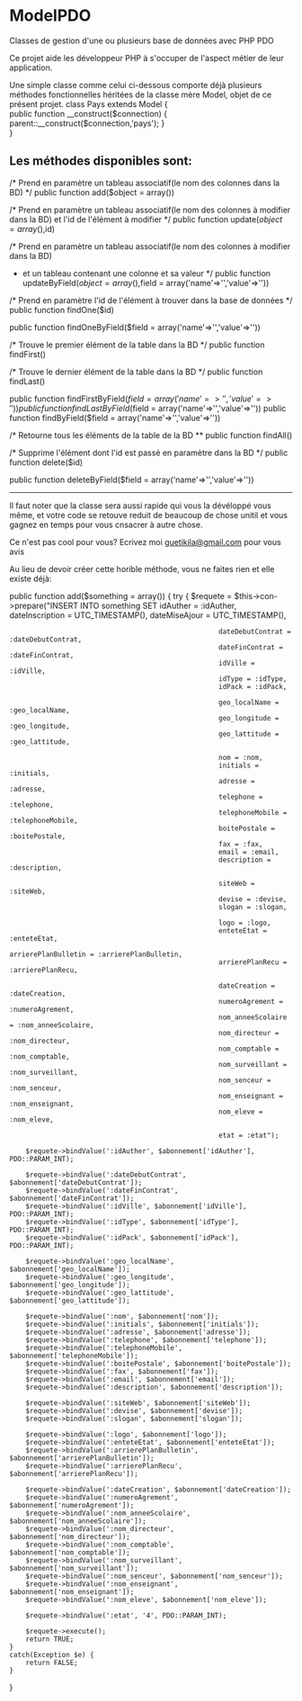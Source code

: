 # ModelPDO
Classes de gestion d'une ou plusieurs base de données avec PHP PDO

Ce projet aide les développeur PHP à s'occuper de l'aspect métier de leur application.

Une simple classe comme celui ci-dessous comporte déjà plusieurs méthodes fonctionnelles 
héritées de la classe mère Model, objet de ce présent projet.
	class Pays extends Model
	{   
		public function __construct($connection)
		{
			parent::__construct($connection,'pays');
		}	
	}
	
Les méthodes disponibles sont:
-------------------------------------------------------------------------------------
/* Prend en paramètre un tableau associatif(le nom des colonnes dans la BD) */
public function add($object = array())

/* Prend en paramètre un tableau associatif(le nom des colonnes à modifier dans la BD) et l'id de l'élément à modifier */
public function update($object = array(),$id)

/* Prend en paramètre un tableau associatif(le nom des colonnes à modifier dans la BD) 
 * et un tableau contenant une colonne et sa valeur */
public function updateByField($object = array(),$field = array('name'=>'','value'=>''))

/* Prend en paramètre l'id de l'élément à trouver dans la base de données */
public function findOne($id)

public function findOneByField($field = array('name'=>'','value'=>''))

/* Trouve le premier élément de la table dans la BD */
public function findFirst()

/* Trouve le dernier élément de la table dans la BD */
public function findLast()

public function findFirstByField($field = array('name'=>'','value'=>''))
public function findLastByField($field = array('name'=>'','value'=>''))
public function findByField($field = array('name'=>'','value'=>''))

/* Retourne tous les éléments de la table de la BD **
public function findAll()

/* Supprime l'élément dont l'id est passé en paramètre dans la BD */
public function delete($id)

public function deleteByField($field = array('name'=>'','value'=>''))

----------------------------------------------------------------------

Il faut noter que la classe sera aussi rapide qui vous la dévéloppé vous même,
et votre code se retouve reduit de beaucoup de chose unitil et vous gagnez en temps
pour vous cnsacrer à autre chose.

Ce n'est pas cool pour vous? Ecrivez moi guetikila@gmail.com pour vous avis

Au lieu de devoir créer cette horible méthode, vous ne faites rien et elle existe déjà:

public function add($something = array())
{
	try 
	{
		$requete = $this->con->prepare("INSERT INTO something SET
														idAuther = :idAuther,
														dateInscription = UTC_TIMESTAMP(),
														dateMiseAjour = UTC_TIMESTAMP(),
														
														dateDebutContrat = :dateDebutContrat,
														dateFinContrat = :dateFinContrat,
														idVille = :idVille,
														idType = :idType,
														idPack = :idPack,
														
														geo_localName = :geo_localName,
														geo_longitude = :geo_longitude,
														geo_lattitude = :geo_lattitude,
														
														nom = :nom,
														initials = :initials,
														adresse = :adresse,
														telephone = :telephone,
														telephoneMobile = :telephoneMobile,
														boitePostale = :boitePostale,
														fax = :fax,
														email = :email,
														description = :description,
														
														siteWeb = :siteWeb,
														devise = :devise,
														slogan = :slogan,
														
														logo = :logo,
														enteteEtat = :enteteEtat,
														arrierePlanBulletin = :arrierePlanBulletin,
														arrierePlanRecu = :arrierePlanRecu,
														
														dateCreation = :dateCreation,
														numeroAgrement = :numeroAgrement,
														nom_anneeScolaire = :nom_anneeScolaire,
														nom_directeur = :nom_directeur,
														nom_comptable = :nom_comptable,
														nom_surveillant = :nom_surveillant,
														nom_senceur = :nom_senceur,
														nom_enseignant = :nom_enseignant,
														nom_eleve = :nom_eleve,
														
														etat = :etat");
														
		$requete->bindValue(':idAuther', $abonnement['idAuther'], PDO::PARAM_INT);	
		
		$requete->bindValue(':dateDebutContrat', $abonnement['dateDebutContrat']);
		$requete->bindValue(':dateFinContrat', $abonnement['dateFinContrat']);
		$requete->bindValue(':idVille', $abonnement['idVille'], PDO::PARAM_INT);
		$requete->bindValue(':idType', $abonnement['idType'], PDO::PARAM_INT);
		$requete->bindValue(':idPack', $abonnement['idPack'], PDO::PARAM_INT);

		$requete->bindValue(':geo_localName', $abonnement['geo_localName']);
		$requete->bindValue(':geo_longitude', $abonnement['geo_longitude']);
		$requete->bindValue(':geo_lattitude', $abonnement['geo_lattitude']);
		
		$requete->bindValue(':nom', $abonnement['nom']);
		$requete->bindValue(':initials', $abonnement['initials']);
		$requete->bindValue(':adresse', $abonnement['adresse']);
		$requete->bindValue(':telephone', $abonnement['telephone']);
		$requete->bindValue(':telephoneMobile', $abonnement['telephoneMobile']);
		$requete->bindValue(':boitePostale', $abonnement['boitePostale']);
		$requete->bindValue(':fax', $abonnement['fax']);
		$requete->bindValue(':email', $abonnement['email']);
		$requete->bindValue(':description', $abonnement['description']);
		
		$requete->bindValue(':siteWeb', $abonnement['siteWeb']);
		$requete->bindValue(':devise', $abonnement['devise']);
		$requete->bindValue(':slogan', $abonnement['slogan']);
		
		$requete->bindValue(':logo', $abonnement['logo']);
		$requete->bindValue(':enteteEtat', $abonnement['enteteEtat']);
		$requete->bindValue(':arrierePlanBulletin', $abonnement['arrierePlanBulletin']);
		$requete->bindValue(':arrierePlanRecu', $abonnement['arrierePlanRecu']);
		
		$requete->bindValue(':dateCreation', $abonnement['dateCreation']);
		$requete->bindValue(':numeroAgrement', $abonnement['numeroAgrement']);
		$requete->bindValue(':nom_anneeScolaire', $abonnement['nom_anneeScolaire']);
		$requete->bindValue(':nom_directeur', $abonnement['nom_directeur']);
		$requete->bindValue(':nom_comptable', $abonnement['nom_comptable']);
		$requete->bindValue(':nom_surveillant', $abonnement['nom_surveillant']);
		$requete->bindValue(':nom_senceur', $abonnement['nom_senceur']);
		$requete->bindValue(':nom_enseignant', $abonnement['nom_enseignant']);
		$requete->bindValue(':nom_eleve', $abonnement['nom_eleve']);
		
		$requete->bindValue(':etat', '4', PDO::PARAM_INT);
		
		$requete->execute();
		return TRUE;
	} 
	catch(Exception $e) { 
		return FALSE; 
	}
}
